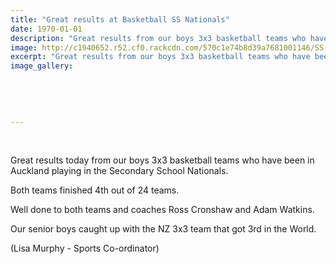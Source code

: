 ```yaml
---
title: "Great results at Basketball SS Nationals"
date: 1970-01-01
description: "Great results from our boys 3x3 basketball teams who have been in Auckland playing in the Secondary School Nationals. Both teams finished 4th out of 24 teams, Saturday 9 April 2016."
image: http://c1940652.r52.cf0.rackcdn.com/570c1e74b8d39a7681001146/SS-National-3x3-Basketball-in-Auck9.jpg
excerpt: "Great results from our boys 3x3 basketball teams who have been in Auckland playing in the Secondary School Nationals. Both teams finished 4th out of 24 teams, Saturday 9 April 2016."
image_gallery:
    
    
    
    
    
---
```


<p>&nbsp;</p>
<p><span>Great results today from our boys 3x3 basketball teams who have been in Auckland playing in the Secondary School Nationals. </span></p>
<p><span>Both teams finished 4th out of 24 teams.</span></p>
<p><span>Well done to both teams and coaches Ross Cronshaw and Adam Watkins.&nbsp;</span></p>
<p><span>Our senior boys caught up with the NZ 3x3 team that got 3rd in the World.</span></p>
<p><span>(Lisa Murphy - Sports Co-ordinator)</span></p>

